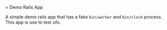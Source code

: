 = Demo Rails App

A simple demo rails app that has a fake `bin/worker` and `bin/clock` process.  This app is use to test ufo.
